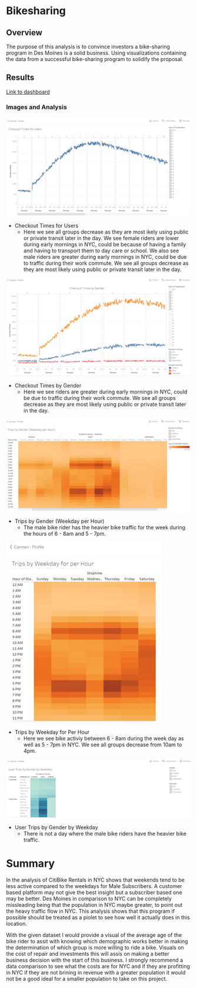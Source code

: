 # Bikesharing

## Overview 
The purpose of this analysis is to convince investors a bike-sharing program in Des Moines is a solid business. Using visualizations containing the data from a successful bike-sharing program to solidify the proposal.

## Results

[Link to dashboard](https://public.tableau.com/profile/carmen7359#!/vizhome/NYC_CitiBike_Challenge_16036756167460/Bikesharingisasolidbusiness)

### Images and Analysis
![](https://github.com/Coachnmomof3/bikesharing_/blob/main/Images/Checkout%20Times%20for%20Users.png)
* Checkout Times for Users
    * Here we see all groups decrease as they are most 
ikely using public or private transit later in the day. We see female riders are lower during early mornings in NYC, could be because of having a family and having to transport them to day care or school. We also see male riders are greater during early mornings in NYC, could be due to traffic during their work commute. We see all groups decrease as they are most likely using public or private transit later in the day.

![](https://github.com/Coachnmomof3/bikesharing_/blob/main/Images/Checkout%20Times%20by%20Gender.png)
* Checkout Times by Gender
    * Here we see riders are greater during early mornings in
NYC, could be due to traffic during their work commute. We see all groups decrease as they are most likely using public or private transit later in the day.

![](https://github.com/Coachnmomof3/bikesharing_/blob/main/Images/Trips%20by%20Gender%20(Weekday%20per%20Hour).png)
* Trips by Gender (Weekday per Hour)
    * The male bike rider has the heavier bike traffic for the week during the hours of 6 - 8am and 5 - 7pm.

![](https://github.com/Coachnmomof3/bikesharing_/blob/main/Images/Trips%20by%20Weekday%20for%20Per%20Hour.png)
* Trips by Weekday for Per Hour
    * Here we see bike activiy between 6 - 8am during the week day as
well as 5 - 7pm in NYC. We see all groups decrease from 10am to 4pm.

![](https://github.com/Coachnmomof3/bikesharing_/blob/main/Images/User%20Trips%20by%20Gender%20by%20Weekday.png)
* User Trips by Gender by Weekday
    * There is not a day where the male bike riders have the heavier
bike traffic.

# Summary

In the analysis of CitiBike Rentals in NYC shows that weekends tend to be less active compared to the weekdays for Male Subscribers. A customer based platform may not give the best insight but a subscriber based one may be better. Des Moines in comparison to NYC can be completely missleading being that the population in NYC maybe greater, to point out the heavy traffic flow in NYC. This analysis shows that this program if possible should be treated as a piolet to see how well it actually does in this location.

With the given dataset I would provide a visual of the average age of the bike rider to assit with knowing which demographic works better in making the determination of which group is more willing to ride a bike.
Visuals on the cost of repair and investments this will assis on making a better business decision with the start of this business. I strongly recommend a data comparison to see what the costs are for NYC and if they are profitting in NYC if they are not brining in revenue with a greater population it would not be a good ideal for a smaller population to take on this project.